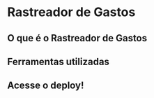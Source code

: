 # Rastreador de Gastos

## O que é o Rastreador de Gastos

## Ferramentas utilizadas

## Acesse o deploy!
